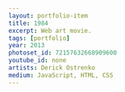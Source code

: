 ```yaml
---
layout: portfolio-item
title: 1984
excerpt: Web art movie.
tags: [portfolio]
year: 2013
photoset_id: 72157632668909600
youtube_id: none
artists: Derick Ostrenko
medium: JavaScript, HTML, CSS
---
```

